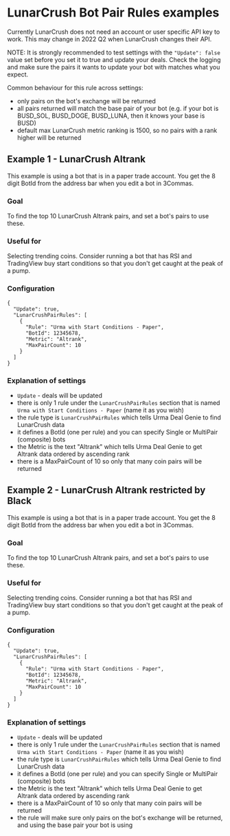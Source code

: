 # LunarCrush Bot Pair Rules examples
Currently LunarCrush does not need an account or user specific API key to work. This may change in 2022 Q2 when LunarCrush changes their API.

NOTE: It is strongly recommended to test settings with the `"Update": false` value set before you set it to true and update your deals. Check the logging and make sure the pairs it wants to update your bot with matches what you expect.

Common behaviour for this rule across settings:
- only pairs on the bot's exchange will be returned
- all pairs returned will match the base pair of your bot (e.g. if your bot is BUSD_SOL, BUSD_DOGE, BUSD_LUNA, then it knows your base is BUSD)
- default max LunarCrush metric ranking is 1500, so no pairs with a rank higher will be returned


## Example 1 - LunarCrush Altrank 
This example is using a bot that is in a paper trade account. You get the 8 digit BotId from the address bar when you edit a bot in 3Commas.

### Goal
To find the top 10 LunarCrush Altrank pairs, and set a bot's pairs to use these.

### Useful for
Selecting trending coins. Consider running a bot that has RSI and TradingView buy start conditions so that you don't get caught at the peak of a pump.

### Configuration
```
{
  "Update": true,
  "LunarCrushPairRules": [
    {
      "Rule": "Urma with Start Conditions - Paper",
      "BotId": 12345678,
      "Metric": "Altrank",
      "MaxPairCount": 10
    }
  ]
}
```

### Explanation of settings
- `Update` - deals will be updated
- there is only 1 rule under the `LunarCrushPairRules` section that is named `Urma with Start Conditions - Paper` (name it as you wish)
- the rule type is `LunarCrushPairRules` which tells Urma Deal Genie to find LunarCrush data
- it defines a BotId (one per rule) and you can specify Single or MultiPair (composite) bots
- the Metric is the text "Altrank" which tells Urma Deal Genie to get Altrank data ordered by ascending rank 
- there is a MaxPairCount of 10 so only that many coin pairs will be returned

## Example 2 - LunarCrush Altrank restricted by Black
This example is using a bot that is in a paper trade account. You get the 8 digit BotId from the address bar when you edit a bot in 3Commas.

### Goal
To find the top 10 LunarCrush Altrank pairs, and set a bot's pairs to use these.

### Useful for
Selecting trending coins. Consider running a bot that has RSI and TradingView buy start conditions so that you don't get caught at the peak of a pump.

### Configuration
```
{
  "Update": true,
  "LunarCrushPairRules": [
    {
      "Rule": "Urma with Start Conditions - Paper",
      "BotId": 12345678,
      "Metric": "Altrank",
      "MaxPairCount": 10
    }
  ]
}
```

### Explanation of settings
- `Update` - deals will be updated
- there is only 1 rule under the `LunarCrushPairRules` section that is named `Urma with Start Conditions - Paper` (name it as you wish)
- the rule type is `LunarCrushPairRules` which tells Urma Deal Genie to find LunarCrush data
- it defines a BotId (one per rule) and you can specify Single or MultiPair (composite) bots
- the Metric is the text "Altrank" which tells Urma Deal Genie to get Altrank data ordered by ascending rank 
- there is a MaxPairCount of 10 so only that many coin pairs will be returned
- the rule will make sure only pairs on the bot's exchange will be returned, and using the base pair your bot is using
